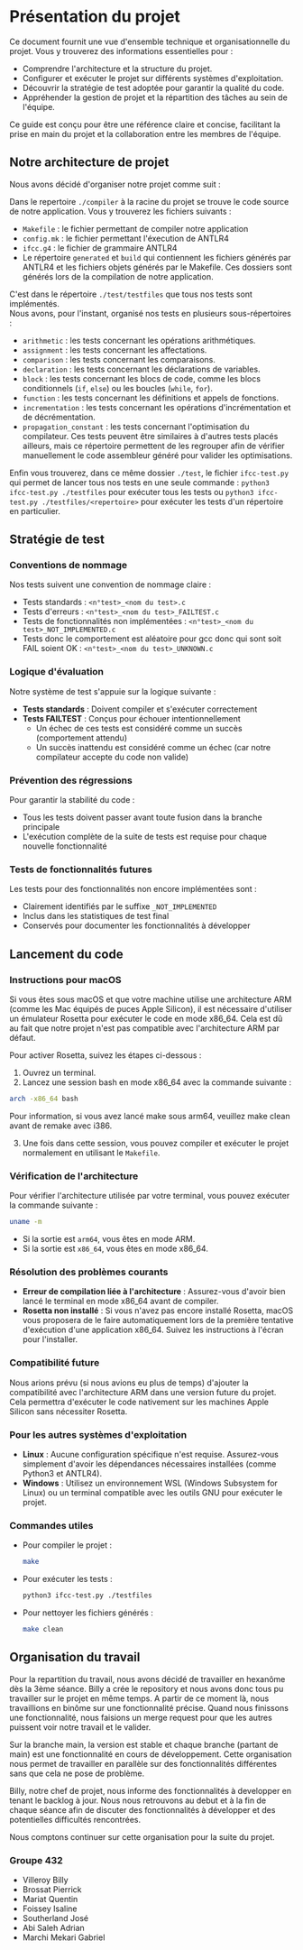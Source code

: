 # Présentation du projet

Ce document fournit une vue d'ensemble technique et organisationnelle du projet. Vous y trouverez des informations essentielles pour :

- Comprendre l'architecture et la structure du projet.
- Configurer et exécuter le projet sur différents systèmes d'exploitation.
- Découvrir la stratégie de test adoptée pour garantir la qualité du code.
- Appréhender la gestion de projet et la répartition des tâches au sein de l'équipe.

Ce guide est conçu pour être une référence claire et concise, facilitant la prise en main du projet et la collaboration entre les membres de l'équipe.

## Notre architecture de projet

Nous avons décidé d'organiser notre projet comme suit :

Dans le repertoire `./compiler` à la racine du projet se trouve le code source de notre application.
Vous y trouverez les fichiers suivants :

- `Makefile` : le fichier permettant de compiler notre application
- `config.mk` : le fichier permettant l'éxecution de ANTLR4
- `ifcc.g4` : le fichier de grammaire ANTLR4
- Le répertoire `generated` et `build` qui contiennent les fichiers générés par ANTLR4 et les fichiers objets générés par le Makefile. Ces dossiers sont générés lors de la compilation de notre application.

C'est dans le répertoire `./test/testfiles` que tous nos tests sont implémentés.  
Nous avons, pour l'instant, organisé nos tests en plusieurs sous-répertoires :

- `arithmetic` : les tests concernant les opérations arithmétiques.
- `assignment` : les tests concernant les affectations.
- `comparison` : les tests concernant les comparaisons.
- `declaration` : les tests concernant les déclarations de variables.
- `block` : les tests concernant les blocs de code, comme les blocs conditionnels (`if`, `else`) ou les boucles (`while`, `for`).
- `function` : les tests concernant les définitions et appels de fonctions.
- `incrementation` : les tests concernant les opérations d'incrémentation et de décrémentation.
- `propagation_constant` : les tests concernant l'optimisation du compilateur. Ces tests peuvent être similaires à d'autres tests placés ailleurs, mais ce répertoire permettent de les regrouper afin de vérifier manuellement le code assembleur généré pour valider les optimisations.

Enfin vous trouverez, dans ce même dossier `./test`, le fichier `ifcc-test.py` qui permet de lancer tous nos tests en une seule commande :
`python3 ifcc-test.py ./testfiles` pour exécuter tous les tests ou `python3 ifcc-test.py ./testfiles/<repertoire>` pour exécuter les tests d'un répertoire en particulier.

## Stratégie de test

### Conventions de nommage

Nos tests suivent une convention de nommage claire :

- Tests standards : `<n°test>_<nom du test>.c`
- Tests d'erreurs : `<n°test>_<nom du test>_FAILTEST.c`
- Tests de fonctionnalités non implémentées : `<n°test>_<nom du test>_NOT_IMPLEMENTED.c`
- Tests donc le comportement est aléatoire pour gcc donc qui sont soit FAIL soient OK : `<n°test>_<nom du test>_UNKNOWN.c`

### Logique d'évaluation

Notre système de test s'appuie sur la logique suivante :

- **Tests standards** : Doivent compiler et s'exécuter correctement
- **Tests FAILTEST** : Conçus pour échouer intentionnellement
  - Un échec de ces tests est considéré comme un succès (comportement attendu)
  - Un succès inattendu est considéré comme un échec (car notre compilateur accepte du code non valide)

### Prévention des régressions

Pour garantir la stabilité du code :

- Tous les tests doivent passer avant toute fusion dans la branche principale
- L'exécution complète de la suite de tests est requise pour chaque nouvelle fonctionnalité

### Tests de fonctionnalités futures

Les tests pour des fonctionnalités non encore implémentées sont :

- Clairement identifiés par le suffixe `_NOT_IMPLEMENTED`
- Inclus dans les statistiques de test final
- Conservés pour documenter les fonctionnalités à développer

## Lancement du code

### Instructions pour macOS

Si vous êtes sous macOS et que votre machine utilise une architecture ARM (comme les Mac équipés de puces Apple Silicon), il est nécessaire d'utiliser un émulateur Rosetta pour exécuter le code en mode x86_64. Cela est dû au fait que notre projet n'est pas compatible avec l'architecture ARM par défaut.

Pour activer Rosetta, suivez les étapes ci-dessous :

1. Ouvrez un terminal.
2. Lancez une session bash en mode x86_64 avec la commande suivante :

```bash
arch -x86_64 bash
```

Pour information, si vous avez lancé make sous arm64, veuillez make clean avant de remake avec i386.

3. Une fois dans cette session, vous pouvez compiler et exécuter le projet normalement en utilisant le `Makefile`.

### Vérification de l'architecture

Pour vérifier l'architecture utilisée par votre terminal, vous pouvez exécuter la commande suivante :

```bash
uname -m
```

- Si la sortie est `arm64`, vous êtes en mode ARM.
- Si la sortie est `x86_64`, vous êtes en mode x86_64.

### Résolution des problèmes courants

- **Erreur de compilation liée à l'architecture** : Assurez-vous d'avoir bien lancé le terminal en mode x86_64 avant de compiler.
- **Rosetta non installé** : Si vous n'avez pas encore installé Rosetta, macOS vous proposera de le faire automatiquement lors de la première tentative d'exécution d'une application x86_64. Suivez les instructions à l'écran pour l'installer.

### Compatibilité future

Nous arions prévu (si nous avions eu plus de temps) d'ajouter la compatibilité avec l'architecture ARM dans une version future du projet. Cela permettra d'exécuter le code nativement sur les machines Apple Silicon sans nécessiter Rosetta.

### Pour les autres systèmes d'exploitation

- **Linux** : Aucune configuration spécifique n'est requise. Assurez-vous simplement d'avoir les dépendances nécessaires installées (comme Python3 et ANTLR4).
- **Windows** : Utilisez un environnement WSL (Windows Subsystem for Linux) ou un terminal compatible avec les outils GNU pour exécuter le projet.

### Commandes utiles

- Pour compiler le projet :
  ```bash
  make
  ```
- Pour exécuter les tests :
  ```bash
  python3 ifcc-test.py ./testfiles
  ```
- Pour nettoyer les fichiers générés :
  ```bash
  make clean
  ```

## Organisation du travail

Pour la repartition du travail, nous avons décidé de travailler en hexanôme dès la 3ème séance.
Billy a crée le repository et nous avons donc tous pu travailler sur le projet en même temps.
A partir de ce moment là, nous travaillions en binôme sur une fonctionnalité précise.
Quand nous finissons une fonctionnalité, nous faisions un merge request pour que les autres puissent voir notre travail et le valider.

Sur la branche main, la version est stable et chaque branche (partant de main) est une fonctionnalité en cours de développement.
Cette organisation nous permet de travailler en parallèle sur des fonctionnalités différentes sans que cela ne pose de problème.

Billy, notre chef de projet, nous informe des fonctionnalités à developper en tenant le backlog à jour.
Nous nous retrouvons au debut et à la fin de chaque séance afin de discuter des fonctionnalités à développer et des potentielles difficultés rencontrées.

Nous comptons continuer sur cette organisation pour la suite du projet.

### Groupe 432

- Villeroy Billy
- Brossat Pierrick
- Mariat Quentin
- Foissey Isaline
- Southerland José
- Abi Saleh Adrian
- Marchi Mekari Gabriel
